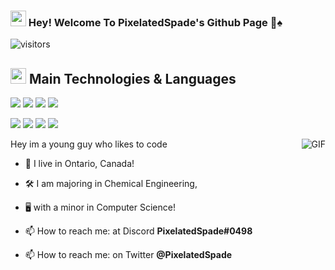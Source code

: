 ### <img height="25px" src="https://user-images.githubusercontent.com/76979204/138653740-b804f4e9-03b7-4cfb-a200-ee3438abaa53.gif"> Hey! Welcome To PixelatedSpade's Github Page 👋♠️
![visitors](https://visitor-badge.glitch.me/badge?page_id=${PixelatedSpade}?page_id=page.idd)
## <img height="25px" src= "https://user-images.githubusercontent.com/76979204/138653968-5bac9aa1-3e9c-4258-a1db-1337904f4d97.gif"> Main Technologies & Languages
<img src="https://img.shields.io/badge/-HTML5-E34F26?style=for-the-badge&logo=html5&logoColor=FFFFFF" /> <img src="https://img.shields.io/badge/-CSS3-1572B6?style=for-the-badge&logo=css3&logoColor=FFFFFF" /> <img src="https://img.shields.io/badge/-JavaScript-eed718?style=for-the-badge&logo=javascript&logoColor=FFFFFF" /> <img src= "https://img.shields.io/badge/-C%20Sharp-239120?style=for-the-badge&logo=c-sharp&logoColor=FFFFFF" />

<img src="https://img.shields.io/badge/-Discord.js-6832e3?style=for-the-badge&logo=discord&logoColor=fff" /> <img src="http://img.shields.io/badge/-Git-F1502F?style=for-the-badge&logo=git&logoColor=FFFFFF" /> <img src="https://img.shields.io/badge/-Node.js-3C873A?style=for-the-badge&logo=node.js&logoColor=FFFFFF" /> <img src= "https://img.shields.io/badge/-Java-e83033?style=for-the-badge&logo=oracle&logoColor=FFFFFF" />


<img align="right" alt="GIF" src="https://user-images.githubusercontent.com/76979204/138652375-28a971d3-70f8-47a3-9830-233b1cb37a13.gif">


<!--START_SECTION:waka-->

Hey im a young guy who likes to code

- 🍁 I live in Ontario, Canada!

- 🛠 I am majoring in Chemical Engineering, 

- 🖥️ with a minor in Computer Science!

- 📫 How to reach me: at Discord **PixelatedSpade#0498**
- 📫 How to reach me: on Twitter **@PixelatedSpade**